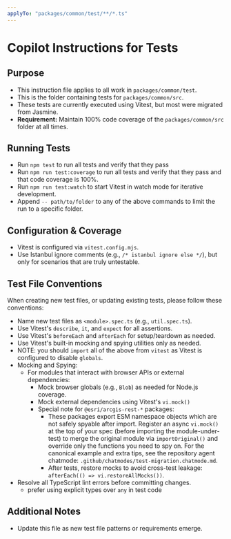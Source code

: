 ```yaml
---
applyTo: "packages/common/test/**/*.ts"
---
```


# Copilot Instructions for Tests

## Purpose
- This instruction file applies to all work in `packages/common/test`.
- This is the folder containing tests for `packages/common/src`.
- These tests are currently executed using Vitest, but most were migrated from Jasmine.
- **Requirement:** Maintain 100% code coverage of the `packages/common/src` folder at all times.

## Running Tests
- Run `npm test` to run all tests and verify that they pass
- Run `npm run test:coverage` to run all tests and verify that they pass and that code coverage is 100%.
- Run `npm run test:watch` to start Vitest in watch mode for iterative development.
- Append `-- path/to/folder` to any of the above commands to limit the run to a specific folder.

## Configuration & Coverage
- Vitest is configured via `vitest.config.mjs`.
- Use Istanbul ignore comments (e.g., `/* istanbul ignore else */`), but only for scenarios that are truly untestable.

## Test File Conventions
When creating new test files, or updating existing tests, please follow these conventions:
- Name new test files as `<module>.spec.ts` (e.g., `util.spec.ts`).
- Use Vitest's `describe`, `it`, and `expect` for all assertions.
- Use Vitest's `beforeEach` and `afterEach` for setup/teardown as needed.
- Use Vitest's built-in mocking and spying utilities only as needed.
- NOTE: you should `import` all of the above from `vitest` as Vitest is configured to disable `globals`.
- Mocking and Spying:
  - For modules that interact with browser APIs or external dependencies:
    - Mock browser globals (e.g., `Blob`) as needed for Node.js coverage.
    - Mock external dependencies using Vitest's `vi.mock()`
    - Special note for `@esri/arcgis-rest-*` packages:
      - These packages export ESM namespace objects which are not safely spyable after import. Register an async `vi.mock()` at the top of your spec (before importing the module-under-test) to merge the original module via `importOriginal()` and override only the functions you need to spy on. For the canonical example and extra tips, see the repository agent chatmode: `.github/chatmodes/test-migration.chatmode.md`.
      - After tests, restore mocks to avoid cross-test leakage: `afterEach(() => vi.restoreAllMocks())`.
- Resolve all TypeScript lint errors before committing changes.
  - prefer using explicit types over `any` in test code

## Additional Notes
- Update this file as new test file patterns or requirements emerge.
